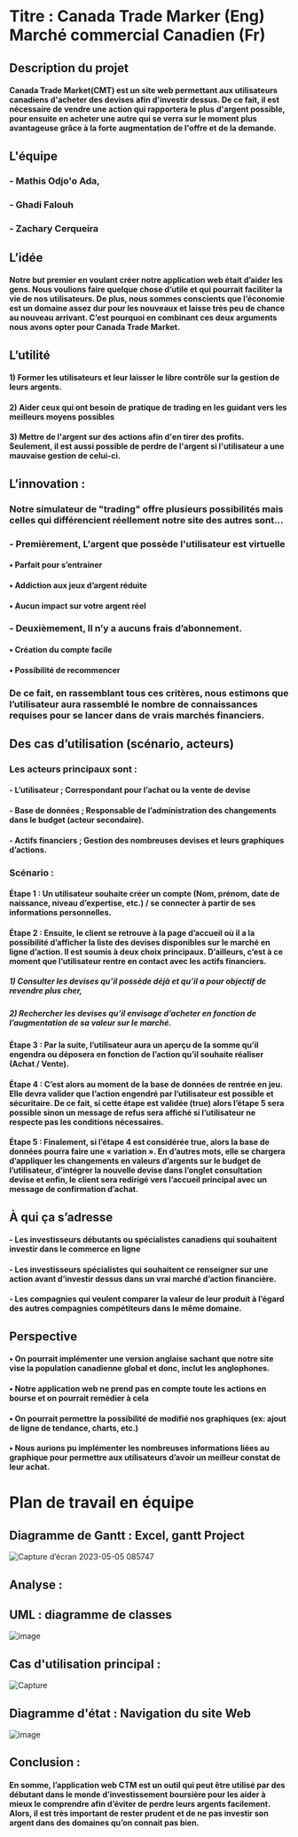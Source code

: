 # Titre : Canada Trade Marker (Eng) 	Marché commercial Canadien (Fr)
## Description du projet 
#### Canada Trade Market(CMT) est un site web permettant aux utilisateurs canadiens d'acheter des devises afin d'investir dessus. De ce fait, il est nécessaire de vendre une action qui rapportera le plus d'argent possible, pour ensuite en acheter une autre qui se verra sur le moment plus avantageuse grâce à la forte augmentation de l'offre et de la demande. 
## L'équipe
###  - Mathis Odjo'o Ada, 
###  - Ghadi Falouh
###  - Zachary Cerqueira
## L’idée 
#### Notre but premier en voulant créer notre application web était d’aider les gens. Nous voulions faire quelque chose d’utile et qui pourrait faciliter la vie de nos utilisateurs. De plus, nous sommes conscients que l’économie est un domaine assez dur pour les nouveaux et laisse très peu de chance au nouveau arrivant. C’est pourquoi en combinant ces deux arguments nous avons opter pour Canada Trade Market.
## L’utilité 
#### 1) Former les utilisateurs et leur laisser le libre contrôle sur la gestion de leurs argents. 
#### 2) Aider ceux qui ont besoin de pratique de trading en les guidant vers les meilleurs moyens possibles
#### 3) Mettre de l'argent sur des actions afin d'en tirer des profits. Seulement, il est aussi possible de perdre de l'argent si l'utilisateur a une mauvaise gestion de celui-ci.
## L’innovation :
### Notre simulateur de "trading" offre plusieurs possibilités mais celles qui différencient réellement notre site des autres sont…
### -	Premièrement, L'argent que possède l'utilisateur est virtuelle
#### •	Parfait pour s’entrainer
#### •	Addiction aux jeux d’argent réduite
#### •	Aucun impact sur votre argent réel
### -	Deuxièmement, Il n’y a aucuns frais d’abonnement.
#### •	Création du compte facile
#### •	Possibilité de recommencer 
### De ce fait, en rassemblant tous ces critères, nous estimons que l’utilisateur aura rassemblé le nombre de connaissances requises pour se lancer dans de vrais marchés financiers.
## Des cas d’utilisation (scénario, acteurs)
### Les acteurs principaux sont :
#### -	L’utilisateur ; Correspondant pour l’achat ou la vente de devise
#### -	Base de données ; Responsable de l’administration des changements dans le budget (acteur secondaire).
#### -	Actifs financiers ; Gestion des nombreuses devises et leurs graphiques d’actions.
### Scénario : 
#### Étape 1 : Un utilisateur souhaite créer un compte (Nom, prénom, date de naissance, niveau d’expertise, etc.) / se connecter à partir de ses informations personnelles.
#### Étape 2 : Ensuite, le client se retrouve à la page d’accueil où il a la possibilité d’afficher la liste des devises disponibles sur le marché en ligne d’action. Il est soumis à deux choix principaux. D’ailleurs, c’est à ce moment que l’utilisateur rentre en contact avec les actifs financiers.
##### 1)	Consulter les devises qu’il possède déjà et qu’il a pour objectif de revendre plus cher,
##### 2)	Rechercher les devises qu’il envisage d’acheter en fonction de l’augmentation de sa valeur sur le marché.
#### Étape 3 : Par la suite, l’utilisateur aura un aperçu de la somme qu’il engendra ou déposera en fonction de l’action qu’il souhaite réaliser (Achat / Vente).
#### Étape 4 : C’est alors au moment de la base de données de rentrée en jeu. Elle devra valider que l’action engendré par l’utilisateur est possible et sécuritaire. De ce fait, si cette étape est validée (true) alors l’étape 5 sera possible sinon un message de refus sera affiché si l’utilisateur ne respecte pas les conditions nécessaires.
#### Étape 5 : Finalement, si l’étape 4 est considérée true, alors la base de données pourra faire une « variation ». En d’autres mots, elle se chargera d’appliquer les changements en valeurs d’argents sur le budget de l’utilisateur, d’intégrer la nouvelle devise dans l’onglet consultation devise et enfin, le client sera redirigé vers l’accueil principal avec un message de confirmation d’achat. 
## À qui ça s’adresse
#### -	Les investisseurs débutants ou spécialistes canadiens qui souhaitent investir dans le commerce en ligne
#### -	Les investisseurs spécialistes qui souhaitent ce renseigner sur une action avant d’investir dessus dans un vrai marché d’action financière.
#### -	Les compagnies qui veulent comparer la valeur de leur produit à l’égard des autres compagnies compétiteurs dans le même domaine. 
## Perspective
#### •	On pourrait implémenter une version anglaise sachant que notre site vise la population canadienne global et donc, inclut les anglophones.
#### •	Notre application web ne prend pas en compte toute les actions en bourse et on pourrait remédier à cela
#### •	On pourrait permettre la possibilité de modifié nos graphiques (ex: ajout de ligne de tendance, charts, etc.)
#### •	Nous aurions pu implémenter les nombreuses informations liées au graphique pour permettre aux utilisateurs d’avoir un meilleur constat de leur achat.  
# Plan de travail en équipe 	
## Diagramme de Gantt : Excel, gantt Project 
![Capture d’écran 2023-05-05 085747](https://user-images.githubusercontent.com/123177411/236479825-95f1eaeb-e78b-4563-abea-5968e0b6a1cd.png)
## Analyse : 
## UML : diagramme de classes 
![image](https://github.com/GhadiFalouh/H23-GR3-E5-projetCTM/assets/98779442/e6202d2f-f501-49b8-b679-451da1deab25)

## Cas d'utilisation principal :
![Capture](https://github.com/GhadiFalouh/H23-GR3-E5-projetCTM/assets/123177083/ce6d5422-a55c-4e50-b07a-6bbb0b4ef5f9)

## Diagramme d'état : Navigation du site Web 
![image](https://github.com/GhadiFalouh/H23-GR3-E5-projetCTM/assets/123177083/53c4a664-2898-478e-b3f1-32f5ff579b6b)
## Conclusion : 
#### En somme, l’application web CTM est un outil qui peut être utilisé par des débutant dans le monde d’investissement boursière pour les aider à mieux le comprendre afin d’éviter de perdre leurs argents facilement. Alors, il est très important de rester prudent et de ne pas investir son argent dans des domaines qu’on connait pas bien.  

